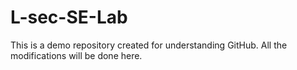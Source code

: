 # L-sec-SE-Lab
This is a demo repository created for understanding GitHub. All the modifications will be done here.
